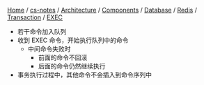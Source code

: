 [Home](https://mengxianbin.github.io) /
[cs-notes](https://mengxianbin.github.io/cs-notes/site) /
[Architecture](https://mengxianbin.github.io/cs-notes/site/Architecture) /
[Components](https://mengxianbin.github.io/cs-notes/site/Architecture/Components) /
[Database](https://mengxianbin.github.io/cs-notes/site/Architecture/Components/Database) /
[Redis](https://mengxianbin.github.io/cs-notes/site/Architecture/Components/Database/Redis) /
[Transaction](https://mengxianbin.github.io/cs-notes/site/Architecture/Components/Database/Redis/Transaction) /
[EXEC](https://mengxianbin.github.io/cs-notes/site/Architecture/Components/Database/Redis/Transaction/EXEC)

* 若干命令加入队列
* 收到 EXEC 命令，开始执行队列中的命令
    * 中间命令失败时
        * 前面的命令不回滚
        * 后面的命令仍然继续执行
* 事务执行过程中，其他命令不会插入到命令序列中
